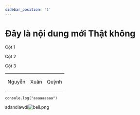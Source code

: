 ```yaml
---
sidebar_position: '1'
---
```


# Đây là nội dung mới Thật không

<table>
<tr>
<p>Cột 1</p>
<p>Cột 2</p>
<p>Cột 3</p>
</tr>
<tr>
<td><p>Nguyễn</p></td>
<td><p>Xuân</p></td>
<td><p>Quỳnh</p></td>
</tr>
</table>

```
console.log("aaaaaaaaa")
```

adandiawdi![bell.png](assets/img/bell.png)